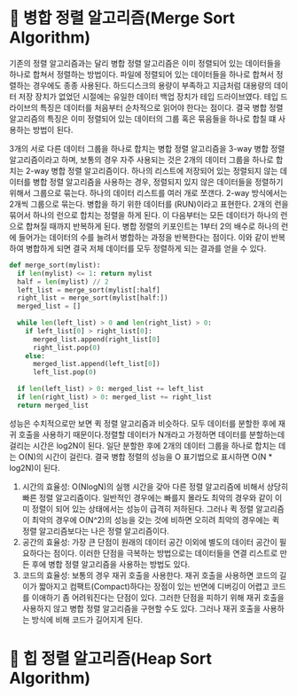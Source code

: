 # :evergreen_tree: 병합 정렬 알고리즘(Merge Sort Algorithm)
기존의 정렬 알고리즘과는 달리 병합 정렬 알고리즘은 이미 정렬되어 있는 데이터들을 하나로 합쳐서 정렬하는 방법이다. 파일에 정렬되어 있는 데이터들을 하나로 합쳐서 정렬하는 경우에도 종종 사용된다. 하드디스크의 용량이 부족하고 지금처럼 대용량의 데이터 저장 장치가 없었던 시절에는 유일한 데이터 백업 장치가 테입 드라이브였다. 테입 드라이브의 특징은 데이터를 처음부터 순차적으로 읽어야 한다는 점이다. 결국 병합 정렬 알고리즘의 특징은 이미 정렬되어 있는 데이터의 그룹 혹은 묶음들을 하나로 합칠 떄 사용하는 방법이 된다.

3개의 서로 다른 데이터 그룹을 하나로 합치는 병합 정렬 알고리즘을 3-way 병합 정렬 알고리즘이라고 하며, 보통의 경우 자주 사용되는 것은 2개의 데이터 그룹을 하나로 합치는 2-way 병합 정렬 알고리즘이다. 하나의 리스트에 저장되어 있는 정렬되지 않는 데이터를 병합 정렬 알고리즘을 사용하는 경우, 정렬되지 있지 않은 데이터들을 정렬하기 위해서 그룹으로 묶는다. 하나의 데이터 리스트를 여러 개로 쪼갠다. 2-way 방식에서는 2개씩 그룹으로 묶는다. 병합을 하기 위한 데이터를 (RUN)이라고 표현한다. 2개의 런을 묶어서 하나의 런으로 합치는 정렬을 하게 된다. 이 다음부터는 모든 데이터가 하나의 런으로 합쳐질 때까지 반복하게 된다. 병합 정렬의 키포인트는 1부터 2의 배수로 하나의 런에 들어가는 데이터의 수를 늘려서 병합하는 과정을 반복한다는 점이다. 이와 같이 반복하여 병합하게 되면 결국 저체 데이터를 모두 정렬하게 되는 결과를 얻을 수 있다.

```Python
def merge_sort(mylist):
  if len(mylist) <= 1: return mylist
  half = len(mylist) // 2
  left_list = merge_sort(mylist[:half]
  right_list = merge_sort(mylist[half:])
  merged_list = []
  
  while len(left_list) > 0 and len(right_list) > 0:
    if left_list[0] > right_list[0]:
      merged_list.append(right_list[0]
      right_list.pop(0)
    else:
      merged_list.append(left_list[0])
      left_list.pop(0)
  
  if len(left_list) > 0: merged_list += left_list
  if len(right_list) > 0: merged_list += right_list
  return merged_list
```

성능은 수치적으로만 보면 퀵 정렬 알고리즘과 비슷하다. 모두 데이터를 분할한 후에 재귀 호출을 사용하기 때문이다.정렬할 데이터가 N개라고 가정하면 데이터를 분할하는데 걸리는 시간은 log2N이 된다. 일단 분할한 후에 2개의 데이터 그룹을 하나로 합치는 데는 O(N)의 시간이 걸린다. 결국 병합 정렬의 성능을 O 표기법으로 표시하면 O(N * log2N)이 된다.

1. 시간의 효율성: O(NlogN)의 실행 시간을 갖아 다른 정렬 알고리즘에 비해서 상당히 빠른 정렬 알고리즘이다. 일반적인 경우에는 빠를지 몰라도 최악의 경우와 같이 이미 정렬이 되어 있는 상태에서는 성능이 급격히 저하된다. 그러나 퀵 정렬 알고리즘이 최악의 경우에 O(N^2)의 성능을 갖는 것에 비하면 오히려 최악의 경우에는 퀵 정렬 알고리즘보다는 나은 정렬 알고리즘이다.
2. 공간의 효율성: 가장 큰 단점이 원래의 데이터 공간 이외에 별도의 데이터 공간이 필요하다는 점이다. 이러한 단점을 극복하는 방법으로는 데이터들을 연결 리스트로 만든 후에 병합 정렬 알고리즘을 사용하는 방법도 있다.
3. 코드의 효율성: 보통의 경우 재귀 호출을 사용한다. 재귀 호출을 사용하면 코드의 길이가 짧아지고 컴팩트(Compact)하다는 장점이 있는 반면에 디버깅이 어렵고 코드를 이애하기 좀 어려워진다는 단점이 있다. 그러한 단점을 피하기 위해 재귀 호출을 사용하지 않고 병합 정렬 알고리즘을 구현할 수도 있다. 그러나 재귀 호출을 사용하는 방식에 비해 코드가 길어지게 된다.

# :palm_tree: 힙 정렬 알고리즘(Heap Sort Algorithm)

